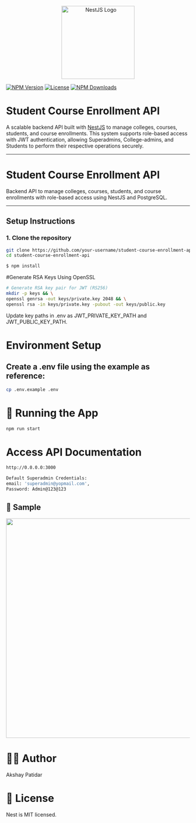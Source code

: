 <p align="center">
  <a href="https://nestjs.com/" target="_blank"><img src="https://nestjs.com/img/logo-small.svg" width="200" alt="NestJS Logo" /></a>
</p>

[![NPM Version](https://img.shields.io/npm/v/@nestjs/core.svg)](https://www.npmjs.com/package/@nestjs/core)
[![License](https://img.shields.io/npm/l/@nestjs/core.svg)](https://opensource.org/licenses/MIT)
[![NPM Downloads](https://img.shields.io/npm/dm/@nestjs/common.svg)](https://www.npmjs.com/package/@nestjs/common)

# Student Course Enrollment API

A scalable backend API built with [NestJS](https://nestjs.com/) to manage colleges, courses, students, and course enrollments. This system supports role-based access with JWT authentication, allowing Superadmins, College-admins, and Students to perform their respective operations securely.

---

# Student Course Enrollment API

Backend API to manage colleges, courses, students, and course enrollments with role-based access using NestJS and PostgreSQL.

---

## Setup Instructions

### 1. Clone the repository

```bash
git clone https://github.com/your-username/student-course-enrollment-api.git
cd student-course-enrollment-api
```

```bash
$ npm install
```

#Generate RSA Keys Using OpenSSL

```bash
# Generate RSA key pair for JWT (RS256)
mkdir -p keys && \
openssl genrsa -out keys/private.key 2048 && \
openssl rsa -in keys/private.key -pubout -out keys/public.key
```

Update key paths in .env as JWT_PRIVATE_KEY_PATH and JWT_PUBLIC_KEY_PATH.

# Environment Setup

## Create a .env file using the example as reference:

```bash
cp .env.example .env
```

# 🚀 Running the App

```bash
npm run start
```

# Access API Documentation

```bash
http://0.0.0.0:3000
```

```bash
Default Superadmin Credentials:
email: 'superadmin@yopmail.com',
Password: Admin@123@123

```

## 📸 Sample

<p align="center">
  <img src="https://drive.google.com/uc?export=view&id=1RDYUUdmsSZDvuZQStIYFjfRFGQfW691U" width="600" />
</p>

# 👨‍💻 Author

Akshay Patidar

# 📜 License

Nest is MIT licensed.
